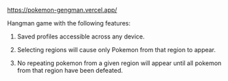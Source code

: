 https://pokemon-gengman.vercel.app/

Hangman game with the following features:

1. Saved profiles accessible across any device.

2. Selecting regions will cause only Pokemon from that region to appear.

3. No repeating pokemon from a given region will appear until all pokemon from that region have been defeated.
